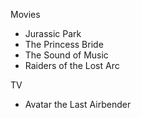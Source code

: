 Movies
- Jurassic Park
- The Princess Bride
- The Sound of Music
- Raiders of the Lost Arc

TV
- Avatar the Last Airbender

